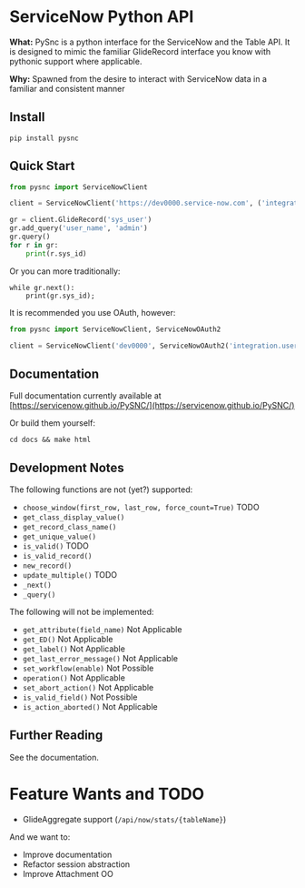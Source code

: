 # ServiceNow Python API

**What:** 
PySnc is a python interface for the ServiceNow and the Table API. It is designed to mimic the familiar GlideRecord interface you know with pythonic support where applicable. 

**Why:** 
Spawned from the desire to interact with ServiceNow data in a familiar and consistent manner

## Install

```
pip install pysnc
```

## Quick Start


```python
from pysnc import ServiceNowClient

client = ServiceNowClient('https://dev0000.service-now.com', ('integration.user', password))

gr = client.GlideRecord('sys_user')
gr.add_query('user_name', 'admin')
gr.query()
for r in gr:
	print(r.sys_id)

```

Or you can more traditionally:

```
while gr.next():
	print(gr.sys_id);
```

It is recommended you use OAuth, however:

```python
from pysnc import ServiceNowClient, ServiceNowOAuth2

client = ServiceNowClient('dev0000', ServiceNowOAuth2('integration.user', password))
```

## Documentation

Full documentation currently available at [https://servicenow.github.io/PySNC/](https://servicenow.github.io/PySNC/)

Or build them yourself:

```
cd docs && make html
```

## Development Notes

The following functions are not (yet?) supported:

* `choose_window(first_row, last_row, force_count=True)`  TODO
* `get_class_display_value()`
* `get_record_class_name()`
* `get_unique_value()` 
* `is_valid()` TODO
* `is_valid_record()`
* `new_record()`
* `update_multiple()` TODO
* `_next()`
* `_query()`

The following will not be implemented:

* `get_attribute(field_name)` Not Applicable
* `get_ED()` Not Applicable
* `get_label()` Not Applicable
* `get_last_error_message()` Not Applicable
* `set_workflow(enable)` Not Possible
* `operation()` Not Applicable
* `set_abort_action()` Not Applicable
* `is_valid_field()` Not Possible
* `is_action_aborted()` Not Applicable

## Further Reading

See the documentation.

# Feature Wants and TODO

* GlideAggregate support (`/api/now/stats/{tableName}`)

And we want to:

* Improve documentation
* Refactor session abstraction
* Improve Attachment OO
